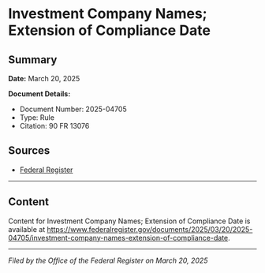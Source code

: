# Investment Company Names; Extension of Compliance Date

## Summary

**Date:** March 20, 2025

**Document Details:**
- Document Number: 2025-04705
- Type: Rule
- Citation: 90 FR 13076

## Sources
- [Federal Register](https://www.federalregister.gov/documents/2025/03/20/2025-04705/investment-company-names-extension-of-compliance-date)

---

## Content

Content for Investment Company Names; Extension of Compliance Date is available at https://www.federalregister.gov/documents/2025/03/20/2025-04705/investment-company-names-extension-of-compliance-date.

---

*Filed by the Office of the Federal Register on March 20, 2025*
